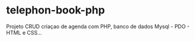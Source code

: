 # telephon-book-php
Projeto CRUD criaçao de agenda com PHP, banco de dados Mysql - PDO - HTML e CSS...
